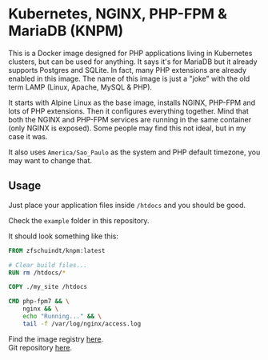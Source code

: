 # Kubernetes, NGINX, PHP-FPM & MariaDB (KNPM)

This is a Docker image designed for PHP applications living in Kubernetes clusters, but can be used for anything. It says it's for MariaDB but it already supports Postgres and SQLite. In fact, many PHP extensions are already enabled in this image. The name of this image is just a "joke" with the old term LAMP (Linux, Apache, MySQL & PHP).

It starts with Alpine Linux as the base image, installs NGINX, PHP-FPM and lots of PHP extensions. Then it configures everything together. Mind that both the NGINX and PHP-FPM services are running in the same container (only NGINX is exposed). Some people may find this not ideal, but in my case it was.

It also uses `America/Sao_Paulo` as the system and PHP default timezone, you may want to change that.

## Usage

Just place your application files inside `/htdocs` and you should be good.

Check the `example` folder in this repository.

It should look something like this:
```Dockerfile
FROM zfschuindt/knpm:latest

# Clear build files...
RUN rm /htdocs/*

COPY ./my_site /htdocs

CMD php-fpm7 && \
    nginx && \
    echo "Running..." && \
    tail -f /var/log/nginx/access.log
```

Find the image registry [here](https://cloud.docker.com/repository/docker/zfschuindt/knpm).  
Git repository [here](https://github.com/fschuindt/knpm).

